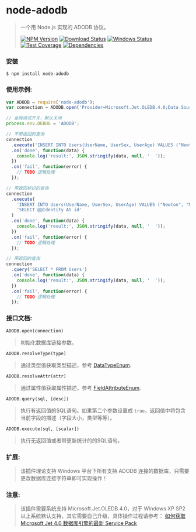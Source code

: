 # node-adodb

>一个用 Node.js 实现的 ADODB 协议。
>
>[![NPM Version][npm-image]][npm-url]
>[![Download Status][download-image]][npm-url]
>[![Windows Status][appveyor-image]][appveyor-url]
>[![Test Coverage][coveralls-image]][coveralls-url]
>[![Dependencies][david-image]][david-url]

### 安装
```
$ npm install node-adodb
```

### 使用示例:
```js
var ADODB = require('node-adodb');
var connection = ADODB.open('Provider=Microsoft.Jet.OLEDB.4.0;Data Source=node-adodb.mdb;');

// 全局调试开关，默认关闭
process.env.DEBUG = 'ADODB';

// 不带返回的查询
connection
  .execute('INSERT INTO Users(UserName, UserSex, UserAge) VALUES ("Newton", "Male", 25)')
  .on('done', function(data) {
    console.log('result:', JSON.stringify(data, null, '  '));
  })
  .on('fail', function(error) {
    // TODO 逻辑处理
  });

// 带返回标识的查询
connection
  .execute(
    'INSERT INTO Users(UserName, UserSex, UserAge) VALUES ("Newton", "Male", 25)',
    'SELECT @@Identity AS id'
  )
  .on('done', function(data) {
    console.log('result:', JSON.stringify(data, null, '  '));
  })
  .on('fail', function(error) {
    // TODO 逻辑处理
  });

// 带返回的查询
connection
  .query('SELECT * FROM Users')
  .on('done', function(data) {
    console.log('result:', JSON.stringify(data, null, '  '));
  })
  .on('fail', function(error) {
    // TODO 逻辑处理
  });
```

### 接口文档:
`ADODB.open(connection)`
>初始化数据库链接参数。

`ADODB.resolveType(type)`
>通过类型值获取类型描述，参考 [DataTypeEnum](https://docs.microsoft.com/en-us/sql/ado/reference/ado-api/datatypeenum).

`ADODB.resolveAttr(attr)`
>通过属性值获取属性描述，参考 [FieldAttributeEnum](https://docs.microsoft.com/en-us/sql/ado/reference/ado-api/datatypeenum).

`ADODB.query(sql, [desc])`
>执行有返回值的SQL语句。如果第二个参数设置成 ```true```，返回值中将包含当前字段的描述（字段大小，类型等等）。

`ADODB.execute(sql, [scalar])`
>执行无返回值或者带更新统计的的SQL语句。

### 扩展:
>该插件理论支持 Windows 平台下所有支持 ADODB 连接的数据库，只需要更改数据库连接字符串即可实现操作！

### 注意:
>该插件需要系统支持 Microsoft.Jet.OLEDB.4.0，对于 Windows XP SP2 以上系统默认支持，其它需要自己升级，具体操作过程请参考：
[如何获取 Microsoft Jet 4.0 数据库引擎的最新 Service Pack](http://support.microsoft.com/default.aspx?scid=kb;zh-CN;239114)

[npm-image]: https://img.shields.io/npm/v/node-adodb.svg?style=flat-square
[npm-url]: https://www.npmjs.org/package/node-adodb
[download-image]: https://img.shields.io/npm/dm/node-adodb.svg?style=flat-square
[appveyor-image]: https://img.shields.io/appveyor/ci/nuintun/node-adodb.svg?style=flat-square&label=windows
[appveyor-url]: https://ci.appveyor.com/project/nuintun/node-adodb
[coveralls-image]: http://img.shields.io/coveralls/nuintun/node-adodb/master.svg?style=flat-square
[coveralls-url]: https://coveralls.io/r/nuintun/node-adodb?branch=master
[david-image]: https://img.shields.io/david/nuintun/node-adodb.svg?style=flat-square
[david-url]: https://david-dm.org/nuintun/node-adodb
